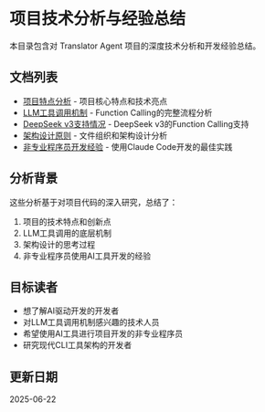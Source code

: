 # 项目技术分析与经验总结

本目录包含对 Translator Agent 项目的深度技术分析和开发经验总结。

## 文档列表

- [项目特点分析](./project-features.md) - 项目核心特点和技术亮点
- [LLM工具调用机制](./llm-tool-calling.md) - Function Calling的完整流程分析
- [DeepSeek v3支持情况](./deepseek-v3-support.md) - DeepSeek v3的Function Calling支持
- [架构设计原则](./architecture-principles.md) - 文件组织和架构设计分析
- [非专业程序员开发经验](./non-programmer-experience.md) - 使用Claude Code开发的最佳实践

## 分析背景

这些分析基于对项目代码的深入研究，总结了：
1. 项目的技术特点和创新点
2. LLM工具调用的底层机制
3. 架构设计的思考过程
4. 非专业程序员使用AI工具开发的经验

## 目标读者

- 想了解AI驱动开发的开发者
- 对LLM工具调用机制感兴趣的技术人员
- 希望使用AI工具进行项目开发的非专业程序员
- 研究现代CLI工具架构的开发者

## 更新日期

2025-06-22
